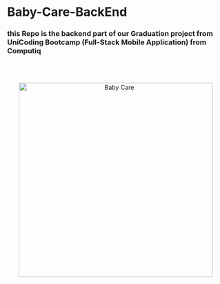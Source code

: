 # Baby-Care-BackEnd

### this Repo is the backend part of our **Graduation project** from **UniCoding** Bootcamp (Full-Stack Mobile Application) from Computiq 

<br>
<br>

<p align="center">
  <img src="https://i.pinimg.com/originals/7d/f7/10/7df710bb60e0875678041dda9695fbc0.jpg" width="450" title="Baby Care">
</p>
